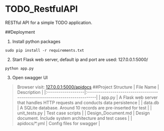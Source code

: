 # TODO_RestfulAPI
RESTful API for a simple TODO application.

##Deployment
1. Install python packages
```shell
sudo pip install -r requirements.txt
```
2. Start Flask web server, default ip and port are used: 127.0.0.1:5000/
```shell
python app.py
```
3. Open swagger UI
>Browser visit: [127.0.0.1:5000/apidocs](127.0.0.1:5000/apidocs)
##Project Structure
| File Name          | Description                                                                 |
|:-------------------|:----------------------------------------------------------------------------|
| app.py             | A Flask web server that handles HTTP requests and conducts data persistence |
| data.db            | A SQLite database. Around 10 records are pre-inserted for test              |
| unit_tests.py      | Test case scripts                                                           |
| Design_Document.md | Design document. Include system architecture and test cases                 |
| apidocs/*.yml      | Config files for swagger                                                    |
